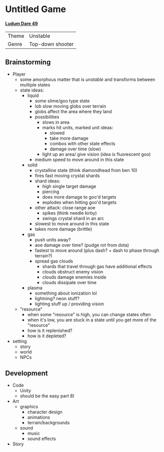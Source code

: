 # Untitled Game
#### [Ludum Dare 49](https://ldjam.com/events/ludum-dare/49)

|  |  |
|--|--|
| Theme | Unstable |
| Genre | Top-down shooter |

## Brainstorming

- Player
	- some amorphous matter that is *unstable* and transforms between multiple states
    - state ideas:
        - liquid
            - some slime/goo type state
            - lob slow moving globs over terrain
            - globs affect the area where they land
            - possibilities
                - slows in area
                - marks hit units, marked unit ideas:
                    - slowed
                    - take more damage
                    - combos with other state effects
                    - damage over time (slow)
                - light up an area/ give vision (idea is fluorescent goo)
            - medium speed to move around in this state
        - solid
            - crystalline state (think diamondhead from ben 10)
            - fires fast moving crystal shards
            - shard ideas:
                - high single target damage
                - piercing
                - does more damage to goo'd targets
                - explodes when hitting goo'd targets
            - other attack: close range aoe
                - spikes (think needle kirby)
                - swings crystal shard in an arc
            - slowest to move around in this state
            - takes more damage (brittle)
        - gas
            - push units away?
            - aoe damage over time? (pudge rot from dota)
            - fastest to move around (plus dash? + dash to phase through terrain?)
            - spread gas clouds
	            - shards that travel through gas have additional effects
	            - clouds obstruct enemy vision
	            - clouds damage enemies inside
	            - clouds dissipate over time
        - plasma
	        - something about ionization lol
	        - lightning? neon stuff?
	        - lighting stuff up / providing vision
	- "resource"
	    - when some "resource" is high, you can change states often
        - when it's low, you are stuck in a state until you get more of the "resource"
		- how is it replenished?
		- how is it depleted?
- setting
	- story
	- world
	- NPCs

## Development
- Code
	- Unity
	- should be the easy part 8)
- Art
	- graphics
		- character design
		- animations
		- terrain/backgrounds
	- sound
		- music
		- sound effects
- Story
